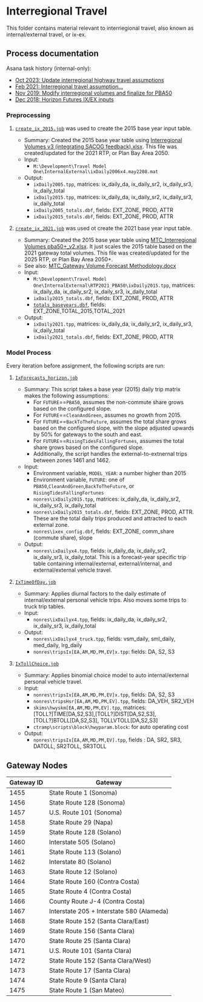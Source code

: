 # Interregional Travel

This folder contains material relevant to interriegional travel, also known as internal/external travel, or ix-ex.

## Process documentation

Asana task history (internal-only):
* [Oct 2023: Update interregional highway travel assumptions](https://app.asana.com/0/1204085012544660/1203759802600901/f)
* [Feb 2021: Interregional travel assumption...](https://app.asana.com/0/310827677834656/1199962632605860/f)
* [Nov 2019: Modify interregional volumes and finalize for PBA50](https://app.asana.com/0/403262763383022/1107875685875486/f)
* [Dec 2018: Horizon Futures IX/EX inputs](https://app.asana.com/0/403262763383021/802137197128986/f)

### Preprocessing

1. [`create_ix_2015.job`](create_ix_2015.job) was used to create the 2015 base year input table.
    * Summary: Created the 2015 base year table using [Interregional Volumes v3 (integrating SACOG feedback).xlsx](https://mtcdrive.box.com/s/1v6my109gjxq7v7kxc9j63sumzie9jbw). This file was created/updated for the 2021 RTP, or Plan Bay Area 2050.
    * Input: 
        * `M:\Development\Travel Model One\InternalExternal\ixDaily2006x4.may2208.mat`
    * Output:
        * `ixDaily2005.tpp`, matrices: ix_daily_da, ix_daily_sr2, ix_daily_sr3, ix_daily_total
        * `ixDaily2015.tpp`, matrices: ix_daily_da, ix_daily_sr2, ix_daily_sr3, ix_daily_total
        * `ixDaily2005_totals.dbf`, fields: EXT_ZONE, PROD, ATTR
        * `ixDaily2015_totals.dbf`, fields: EXT_ZONE, PROD, ATTR

2. [`create_ix_2021.job`](create_ix_2021.job) was used ot create the 2021 base year input table.
    * Summary: Created the 2015 base year table using [MTC_Interregional Volumes pba50+_v2.xlsx](https://mtcdrive.box.com/s/agq4nyowcdpdb2udf2v2s3j1j32fazva). It just scales the 2015 table based on the 2021 gateway total volumes. This file was created/updated for the 2025 RTP, or Plan Bay Area 2050+.
    * See also: [MTC_Gateway Volume Forecast Methodology.docx](https://mtcdrive.box.com/s/q98g43riir786lhq19xa3w99tyzh8dsh)
    * Input:
        * `M:\Development\Travel Model One\InternalExternal\RTP2021_PBA50\ixDaily2015.tpp`, matrices: ix_daily_da, ix_daily_sr2, ix_daily_sr3, ix_daily_total
        * `ixDaily2015_totals.dbf`, fields: EXT_ZONE, PROD, ATTR
        * [`totals_baseyears.dbf`](totals_baseyears.dbf), fields: EXT_ZONE,TOTAL_2015,TOTAL_2021
    * Output:
        * `ixDaily2021.tpp`, matrices: ix_daily_da, ix_daily_sr2, ix_daily_sr3, ix_daily_total
        * `ixDaily2021_totals.dbf`, fields: EXT_ZONE, PROD, ATTR

### Model Process
Every iteration before assignment, the following scripts are run:

1. [`IxForecasts_horizon.job`](../../model-files/scripts/nonres/IxForecasts_horizon.job)
    * Summary: This script takes a base year (2015) daily trip matrix makes the following assumptions:
        * For `FUTURE`==`PBA50`, assumes the non-commute share grows based on the configured slope.
        * For `FUTURE`==`CleanAndGreen`, assumes no growth from 2015.
        * For `FUTURE`==`BackToTheFuture`, assumes the total share grows based on the configured slope, with the slope adjusted upwards by 50% for gateways to the south and east.
        * For `FUTURE`==`RisingTidesFallingFortunes`, assumes the total share grows based on the configured slope.
        * Additionally, the script handles the external-to-extnernal trips between zones 1461 and 1462.
    * Input: 
        * Environment variable, `MODEL_YEAR`: a number higher than 2015
        * Environment variable, `FUTURE`: one of `PBA50`,`CleanAndGreen`,`BackToTheFuture`, or `RisingTidesFallingFortunes`
        * `nonres\ixDaily2015.tpp`, matrices: ix_daily_da, ix_daily_sr2, ix_daily_sr3, ix_daily_total
        * `nonres\ixDaily2015_totals.dbf`, fields: EXT_ZONE, PROD, ATTR.  These are the total daily trips produced and attracted to each external zone.
        * `nonres\ixex_config.dbf`, fields: EXT_ZONE, comm_share (commute share), slope
    * Output:
        * `nonres\ixDailyx4.tpp`, fields: ix_daily_da, ix_daily_sr2, ix_daily_sr3, ix_daily_total. This is a forecast-year specific trip table containing internal/external, external/internal, and external/external vehicle travel.

2. [`IxTimeOfDay.job`](../../model-files/scripts/nonres/IxTimeOfDay.job)
    * Summary: Applies diurnal factors to the daily estimate of internal/external personal vehicle trips. Also moves some trips to truck trip tables.
    * Input:
        * `nonres\ixDailyx4.tpp`, fields: ix_daily_da, ix_daily_sr2, ix_daily_sr3, ix_daily_total
    * Output:
        * `nonres\ixDailyx4_truck.tpp`, fields: vsm_daily, sml_daily, med_daily, lrg_daily
        * `nonres\tripsIx[EA,AM,MD,PM,EV]x.tpp`: fields: DA, S2, S3

3. [`IxTollChoice.job`](../../model-files/scripts/nonres/IxTollChoice.job)
    * Summary: Applies binomial choice model to auto internal/external personal vehicle travel.
    * Input:
        * `nonres\tripsIx[EA,AM,MD,PM,EV]x.tpp`, fields: DA, S2, S3
        * `nonres\tripsHsr[EA,AM,MD,PM,EV].tpp`, fields: DA_VEH, SR2_VEH
        * `skims\hwyskm[EA,AM,MD,PM,EV].tpp`, matrices: [TOLL?]TIME[DA,S2,S3],[TOLL?]DIST[DA,S2,S3], [TOLL?]BTOLL[DA,S2,S3], TOLLVTOLL[DA,S2,S3]
        * `ctramp\scripts\block\hwyparam.block`: for auto operating cost
    * Output:
        *  `nonres\tripsIx[EA,AM,MD,PM,EV].tpp`, fields : DA, SR2, SR3, DATOLL, SR2TOLL, SR3TOLL

## Gateway Nodes


|	Gateway ID	|	Gateway	|
| ------------- | --------- |
|	1455	|	State Route 1 (Sonoma)	|
|	1456	|	State Route 128 (Sonoma)	|
|	1457	|	U.S. Route 101 (Sonoma)	|
|	1458	|	State Route 29 (Napa)	|
|	1459	|	State Route 128 (Solano)	|
|	1460	|	Interstate 505 (Solano)	|
|	1461	|	State Route 113 (Solano)	|
|	1462	|	Interstate 80 (Solano)	|
|	1463	|	State Route 12 (Solano)	|
|	1464	|	State Route 160 (Contra Costa)	|
|	1465	|	State Route 4 (Contra Costa)	|
|	1466	|	County Route J-4 (Contra Costa)	|
|	1467	|	Interstate 205 + Interstate 580 (Alameda)	|
|	1468	|	State Route 152 (Santa Clara/East)	|
|	1469	|	State Route 156 (Santa Clara)	|
|	1470	|	State Route 25 (Santa Clara)	|
|	1471	|	U.S. Route 101 (Santa Clara)	|
|	1472	|	State Route 152 (Santa Clara/West)	|
|	1473	|	State Route 17 (Santa Clara)	|
|	1474	|	State Route 9 (Santa Clara)	|
|	1475	|	State Route 1 (San Mateo)	|
